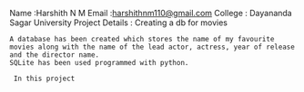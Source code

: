 Name :Harshith N M
Email :harshithnm110@gmail.com
College : Dayananda Sagar University
Project Details : Creating a db for movies

    A database has been created which stores the name of my favourite movies along with the name of the lead actor, actress, year of release and the director name.
    SQLite has been used programmed with python. 
    
     In this project 
         

